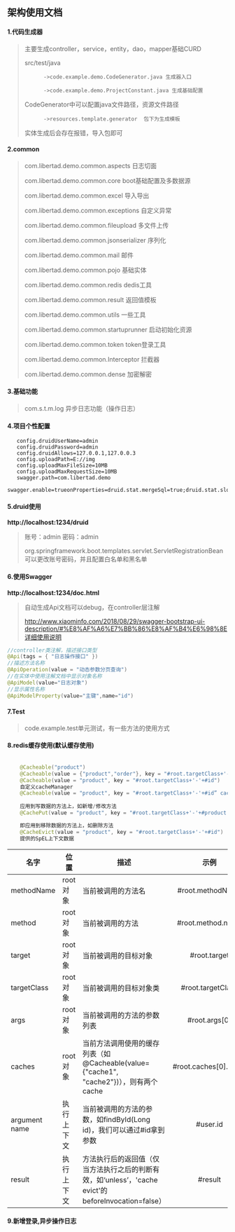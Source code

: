 ## 架构使用文档

#### 1.代码生成器

> 主要生成controller，service，entity，dao，mapper基础CURD
>
> src/test/java 
>
> 			->code.example.demo.CodeGenerator.java 生成器入口
> 	
> 			->code.example.demo.ProjectConstant.java 生成基础配置
>
> CodeGenerator中可以配置java文件路径，资源文件路径
>
> 			->resources.template.generator  包下为生成模板
>
> 实体生成后会存在报错，导入包即可

#### 2.common

> com.libertad.demo.common.aspects 日志切面
>
> com.libertad.demo.common.core  boot基础配置及多数据源
>
> com.libertad.demo.common.excel 导入导出
>
> com.libertad.demo.common.exceptions 自定义异常
>
> com.libertad.demo.common.fileupload 多文件上传
>
> com.libertad.demo.common.jsonserializer 序列化
>
> com.libertad.demo.common.mail 邮件
>
> com.libertad.demo.common.pojo 基础实体
>
> com.libertad.demo.common.redis dedis工具
>
> com.libertad.demo.common.result 返回值模板
>
> com.libertad.demo.common.utils 一些工具
>
> com.libertad.demo.common.startuprunner 启动初始化资源
>
> com.libertad.demo.common.token token登录工具
>
> com.libertad.demo.common.Interceptor 拦截器
>
> com.libertad.demo.common.dense 加密解密

#### 3.基础功能

> com.s.t.m.log 异步日志功能（操作日志）

#### 4.项目个性配置

``` properties
   config.druidUserName=admin
   config.druidPassword=admin
   config.druidAllows=127.0.0.1,127.0.0.3
   config.uploadPath=E://img
   config.uploadMaxFileSize=10MB
   config.uploadMaxRequestSize=10MB
   swagger.path=com.libertad.demo
   swagger.enable=trueonProperties=druid.stat.mergeSql=true;druid.stat.slowSqlMillis=5000
```

#### 5.druid使用

**http://localhost:1234/druid**

>  账号：admin  密码：admin
>
>  org.springframework.boot.templates.servlet.ServletRegistrationBean 可以更改账号密码，并且配置白名单和黑名单

#### 6.使用Swagger

**http://localhost:1234/doc.html**

> 自动生成Api文档可以debug，在controller层注解
>
> http://www.xiaominfo.com/2018/08/29/swagger-bootstrap-ui-description/#%E8%AF%A6%E7%BB%86%E8%AF%B4%E6%98%8E详细使用说明

```java
//controller类注解，描述接口类型
@Api(tags = { "日志操作接口" })
//描述方法名称
@ApiOperation(value = "动态参数分页查询")
//在实体中使用注解文档中显示对象名称
@ApiModel(value="日志对象")
//显示属性名称
@ApiModelProperty(value="主键",name="id")
```
#### 7.Test

> code.example.test单元测试，有一些方法的使用方式

#### 8.redis缓存使用(默认缓存使用)

``` java 
	
	@Cacheable("product")
	@Cacheable(value = {"product","order"}, key = "#root.targetClass+'-'+#id")
	@Cacheable(value = "product", key = "#root.targetClass+'-'+#id")
	自定义cacheManager
	@Cacheable(value = "product", key = "#root.targetClass+'-'+#id” cacheManager="cacheManager")
	
	应用到写数据的方法上，如新增/修改方法
	@CachePut(value = "product", key = "#root.targetClass+'-'+#product.id")

	即应用到移除数据的方法上，如删除方法
	@CacheEvict(value = "product", key = "#root.targetClass+'-'+#id")
	提供的SpEL上下文数据
```

| 名字          | 位置       | 描述                                                         |         示例         |
| ------------- | ---------- | ------------------------------------------------------------ | :------------------: |
| methodName    | root对象   | 当前被调用的方法名                                           |   #root.methodName   |
| method        | root对象   | 当前被调用的方法                                             |  #root.method.name   |
| target        | root对象   | 当前被调用的目标对象                                         |     #root.target     |
| targetClass   | root对象   | 当前被调用的目标对象类                                       |  #root.targetClass   |
| args          | root对象   | 当前被调用的方法的参数列表                                   |    #root.args[0]     |
| caches        | root对象   | 当前方法调用使用的缓存列表（如@Cacheable(value={"cache1", "cache2"})），则有两个cache | #root.caches[0].name |
| argument name | 执行上下文 | 当前被调用的方法的参数，如findById(Long id)，我们可以通过#id拿到参数 |       #user.id       |
| result        | 执行上下文 | 方法执行后的返回值（仅当方法执行之后的判断有效，如‘unless’，'cache evict'的beforeInvocation=false） |       #result        |

#### 9.新增登录,异步操作日志

